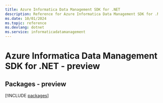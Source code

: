 ```yaml
---
title: Azure Informatica Data Management SDK for .NET
description: Reference for Azure Informatica Data Management SDK for .NET
ms.date: 10/01/2024
ms.topic: reference
ms.devlang: dotnet
ms.service: informaticadatamanagement
---
```

# Azure Informatica Data Management SDK for .NET - preview
## Packages - preview
[!INCLUDE [packages](informatica-data-management-index.md)]